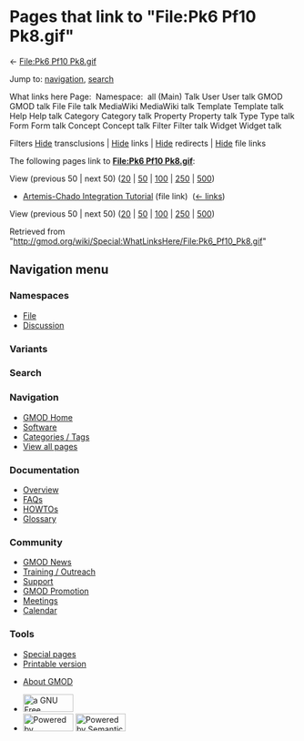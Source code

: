 <div id="mw-page-base" class="noprint">

</div>

<div id="mw-head-base" class="noprint">

</div>

<div id="content" class="mw-body" role="main">

<span id="top"></span>

<div id="mw-js-message" style="display:none;">

</div>



# <span dir="auto">Pages that link to "File:Pk6 Pf10 Pk8.gif"</span>

<div id="bodyContent">

<div id="contentSub">

← [File:Pk6 Pf10
Pk8.gif](/wiki/File:Pk6_Pf10_Pk8.gif "File:Pk6 Pf10 Pk8.gif")

</div>

<div id="jump-to-nav" class="mw-jump">

Jump to: [navigation](#mw-navigation), [search](#p-search)

</div>

<div id="mw-content-text">

What links here Page:  Namespace:  all (Main) Talk User User talk GMOD
GMOD talk File File talk MediaWiki MediaWiki talk Template Template talk
Help Help talk Category Category talk Property Property talk Type Type
talk Form Form talk Concept Concept talk Filter Filter talk Widget
Widget talk

Filters
[Hide](/mediawiki/index.php?title=Special:WhatLinksHere/File:Pk6_Pf10_Pk8.gif&hidetrans=1 "Special:WhatLinksHere/File:Pk6 Pf10 Pk8.gif")
transclusions \|
[Hide](/mediawiki/index.php?title=Special:WhatLinksHere/File:Pk6_Pf10_Pk8.gif&hidelinks=1 "Special:WhatLinksHere/File:Pk6 Pf10 Pk8.gif")
links \|
[Hide](/mediawiki/index.php?title=Special:WhatLinksHere/File:Pk6_Pf10_Pk8.gif&hideredirs=1 "Special:WhatLinksHere/File:Pk6 Pf10 Pk8.gif")
redirects \|
[Hide](/mediawiki/index.php?title=Special:WhatLinksHere/File:Pk6_Pf10_Pk8.gif&hideimages=1 "Special:WhatLinksHere/File:Pk6 Pf10 Pk8.gif")
file links

The following pages link to **[File:Pk6 Pf10
Pk8.gif](/wiki/File:Pk6_Pf10_Pk8.gif "File:Pk6 Pf10 Pk8.gif")**:

View (previous 50 \| next 50)
([20](/mediawiki/index.php?title=Special:WhatLinksHere/File:Pk6_Pf10_Pk8.gif&limit=20 "Special:WhatLinksHere/File:Pk6 Pf10 Pk8.gif")
\|
[50](/mediawiki/index.php?title=Special:WhatLinksHere/File:Pk6_Pf10_Pk8.gif&limit=50 "Special:WhatLinksHere/File:Pk6 Pf10 Pk8.gif")
\|
[100](/mediawiki/index.php?title=Special:WhatLinksHere/File:Pk6_Pf10_Pk8.gif&limit=100 "Special:WhatLinksHere/File:Pk6 Pf10 Pk8.gif")
\|
[250](/mediawiki/index.php?title=Special:WhatLinksHere/File:Pk6_Pf10_Pk8.gif&limit=250 "Special:WhatLinksHere/File:Pk6 Pf10 Pk8.gif")
\|
[500](/mediawiki/index.php?title=Special:WhatLinksHere/File:Pk6_Pf10_Pk8.gif&limit=500 "Special:WhatLinksHere/File:Pk6 Pf10 Pk8.gif"))

- [Artemis-Chado Integration
  Tutorial](/wiki/Artemis-Chado_Integration_Tutorial "Artemis-Chado Integration Tutorial")
  (file link) ‎ <span class="mw-whatlinkshere-tools">([←
  links](/mediawiki/index.php?title=Special:WhatLinksHere&target=Artemis-Chado+Integration+Tutorial "Special:WhatLinksHere"))</span>

View (previous 50 \| next 50)
([20](/mediawiki/index.php?title=Special:WhatLinksHere/File:Pk6_Pf10_Pk8.gif&limit=20 "Special:WhatLinksHere/File:Pk6 Pf10 Pk8.gif")
\|
[50](/mediawiki/index.php?title=Special:WhatLinksHere/File:Pk6_Pf10_Pk8.gif&limit=50 "Special:WhatLinksHere/File:Pk6 Pf10 Pk8.gif")
\|
[100](/mediawiki/index.php?title=Special:WhatLinksHere/File:Pk6_Pf10_Pk8.gif&limit=100 "Special:WhatLinksHere/File:Pk6 Pf10 Pk8.gif")
\|
[250](/mediawiki/index.php?title=Special:WhatLinksHere/File:Pk6_Pf10_Pk8.gif&limit=250 "Special:WhatLinksHere/File:Pk6 Pf10 Pk8.gif")
\|
[500](/mediawiki/index.php?title=Special:WhatLinksHere/File:Pk6_Pf10_Pk8.gif&limit=500 "Special:WhatLinksHere/File:Pk6 Pf10 Pk8.gif"))

</div>

<div class="printfooter">

Retrieved from
"<http://gmod.org/wiki/Special:WhatLinksHere/File:Pk6_Pf10_Pk8.gif>"

</div>

<div id="catlinks" class="catlinks catlinks-allhidden">

</div>

<div class="visualClear">

</div>

</div>

</div>

<div id="mw-navigation">

## Navigation menu

<div id="mw-head">



<div id="left-navigation">

<div id="p-namespaces" class="vectorTabs" role="navigation"
aria-labelledby="p-namespaces-label">

### Namespaces

- <span id="ca-nstab-image"><a href="/wiki/File:Pk6_Pf10_Pk8.gif" accesskey="c"
  title="View the file page [c]">File</a></span>
- <span id="ca-talk"><a
  href="/mediawiki/index.php?title=File_talk:Pk6_Pf10_Pk8.gif&amp;action=edit&amp;redlink=1"
  accesskey="t"
  title="Discussion about the content page [t]">Discussion</a></span>

</div>

<div id="p-variants" class="vectorMenu emptyPortlet" role="navigation"
aria-labelledby="p-variants-label">

### 

### Variants[](#)

<div class="menu">

</div>

</div>

</div>

<div id="right-navigation">





</div>

<div id="p-search" role="search">

### Search

<div id="simpleSearch">

</div>

</div>

</div>

</div>

<div id="mw-panel">

<div id="p-logo" role="banner">

<a href="/wiki/Main_Page"
style="background-image: url(http://gmod.org/images/GMOD-cogs.png);"
title="Visit the main page"></a>

</div>

<div id="p-Navigation" class="portal" role="navigation"
aria-labelledby="p-Navigation-label">

### Navigation

<div class="body">

- <span id="n-GMOD-Home">[GMOD Home](/wiki/Main_Page)</span>
- <span id="n-Software">[Software](/wiki/GMOD_Components)</span>
- <span id="n-Categories-.2F-Tags">[Categories /
  Tags](/wiki/Categories)</span>
- <span id="n-View-all-pages">[View all
  pages](/wiki/Special:AllPages)</span>

</div>

</div>

<div id="p-Documentation" class="portal" role="navigation"
aria-labelledby="p-Documentation-label">

### Documentation

<div class="body">

- <span id="n-Overview">[Overview](/wiki/Overview)</span>
- <span id="n-FAQs">[FAQs](/wiki/Category:FAQ)</span>
- <span id="n-HOWTOs">[HOWTOs](/wiki/Category:HOWTO)</span>
- <span id="n-Glossary">[Glossary](/wiki/Glossary)</span>

</div>

</div>

<div id="p-Community" class="portal" role="navigation"
aria-labelledby="p-Community-label">

### Community

<div class="body">

- <span id="n-GMOD-News">[GMOD News](/wiki/GMOD_News)</span>
- <span id="n-Training-.2F-Outreach">[Training /
  Outreach](/wiki/Training_and_Outreach)</span>
- <span id="n-Support">[Support](/wiki/Support)</span>
- <span id="n-GMOD-Promotion">[GMOD
  Promotion](/wiki/GMOD_Promotion)</span>
- <span id="n-Meetings">[Meetings](/wiki/Meetings)</span>
- <span id="n-Calendar">[Calendar](/wiki/Calendar)</span>

</div>

</div>

<div id="p-tb" class="portal" role="navigation"
aria-labelledby="p-tb-label">

### Tools

<div class="body">

- <span id="t-specialpages"><a href="/wiki/Special:SpecialPages" accesskey="q"
  title="A list of all special pages [q]">Special pages</a></span>
- <span id="t-print"><a
  href="/mediawiki/index.php?title=Special:WhatLinksHere/File:Pk6_Pf10_Pk8.gif&amp;printable=yes"
  rel="alternate" accesskey="p"
  title="Printable version of this page [p]">Printable version</a></span>

</div>

</div>

</div>

</div>

<div id="footer" role="contentinfo">

- <span id="footer-places-about">[About
  GMOD](/wiki/GMOD:About "GMOD:About")</span>

<!-- -->

- <span id="footer-copyrightico">[<img src="http://www.gnu.org/graphics/gfdl-logo-small.png" width="88"
  height="31" alt="a GNU Free Documentation License" />](http://www.gnu.org/licenses/fdl-1.3.html)</span>
- <span id="footer-poweredbyico">[<img src="/mediawiki/skins/common/images/poweredby_mediawiki_88x31.png"
  width="88" height="31" alt="Powered by MediaWiki" />](//www.mediawiki.org/)
  [<img
  src="/mediawiki/extensions/SemanticMediaWiki/includes/../resources/images/smw_button.png"
  width="88" height="31" alt="Powered by Semantic MediaWiki" />](https://www.semantic-mediawiki.org/wiki/Semantic_MediaWiki)</span>

<div style="clear:both">

</div>

</div>

